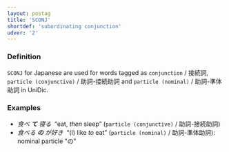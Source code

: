 ```yaml
---
layout: postag
title: 'SCONJ'
shortdef: 'subordinating conjunction'
udver: '2'
---
```


### Definition

`SCONJ` for Japanese are used for words tagged as `conjunction` / 接続詞, 
`particle (conjunctive)` / 助詞-接続助詞  and `particle (nominal)` / 助詞-準体助詞 in UniDic. 

### Examples

- _食べ <b>て</b> 寝る&nbsp;_ “eat, _then_ sleep” (`particle (conjunctive)` / 助詞-接続助詞)
- _食べる <b>の</b> が好き&nbsp;_ “(I) like _to_ eat” (`particle (nominal)` / 助詞-準体助詞): nominal particle "の"
<!-- Interlanguage links updated Út zář 29 20:42:58 CEST 2020 -->
